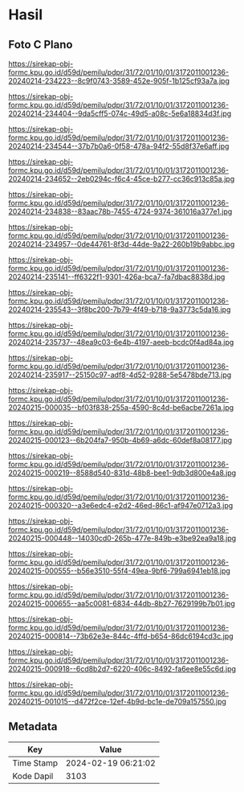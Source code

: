 # Hasil

## Foto C Plano

https://sirekap-obj-formc.kpu.go.id/d59d/pemilu/pdpr/31/72/01/10/01/3172011001236-20240214-234223--8c9f0743-3589-452e-905f-1b125cf93a7a.jpg

https://sirekap-obj-formc.kpu.go.id/d59d/pemilu/pdpr/31/72/01/10/01/3172011001236-20240214-234404--9da5cff5-074c-49d5-a08c-5e6a18834d3f.jpg

https://sirekap-obj-formc.kpu.go.id/d59d/pemilu/pdpr/31/72/01/10/01/3172011001236-20240214-234544--37b7b0a6-0f58-478a-94f2-55d8f37e6aff.jpg

https://sirekap-obj-formc.kpu.go.id/d59d/pemilu/pdpr/31/72/01/10/01/3172011001236-20240214-234652--2eb0294c-f6c4-45ce-b277-cc36c913c85a.jpg

https://sirekap-obj-formc.kpu.go.id/d59d/pemilu/pdpr/31/72/01/10/01/3172011001236-20240214-234838--83aac78b-7455-4724-9374-361016a377e1.jpg

https://sirekap-obj-formc.kpu.go.id/d59d/pemilu/pdpr/31/72/01/10/01/3172011001236-20240214-234957--0de44761-8f3d-44de-9a22-260b19b9abbc.jpg

https://sirekap-obj-formc.kpu.go.id/d59d/pemilu/pdpr/31/72/01/10/01/3172011001236-20240214-235141--ff6322f1-9301-426a-bca7-fa7dbac8838d.jpg

https://sirekap-obj-formc.kpu.go.id/d59d/pemilu/pdpr/31/72/01/10/01/3172011001236-20240214-235543--3f8bc200-7b79-4f49-b718-9a3773c5da16.jpg

https://sirekap-obj-formc.kpu.go.id/d59d/pemilu/pdpr/31/72/01/10/01/3172011001236-20240214-235737--48ea9c03-6e4b-4197-aeeb-bcdc0f4ad84a.jpg

https://sirekap-obj-formc.kpu.go.id/d59d/pemilu/pdpr/31/72/01/10/01/3172011001236-20240214-235917--25150c97-adf8-4d52-9288-5e5478bde713.jpg

https://sirekap-obj-formc.kpu.go.id/d59d/pemilu/pdpr/31/72/01/10/01/3172011001236-20240215-000035--bf03f838-255a-4590-8c4d-be6acbe7261a.jpg

https://sirekap-obj-formc.kpu.go.id/d59d/pemilu/pdpr/31/72/01/10/01/3172011001236-20240215-000123--6b204fa7-950b-4b69-a6dc-60def8a08177.jpg

https://sirekap-obj-formc.kpu.go.id/d59d/pemilu/pdpr/31/72/01/10/01/3172011001236-20240215-000219--8588d540-831d-48b8-bee1-9db3d800e4a8.jpg

https://sirekap-obj-formc.kpu.go.id/d59d/pemilu/pdpr/31/72/01/10/01/3172011001236-20240215-000320--a3e6edc4-e2d2-46ed-86c1-af947e0712a3.jpg

https://sirekap-obj-formc.kpu.go.id/d59d/pemilu/pdpr/31/72/01/10/01/3172011001236-20240215-000448--14030cd0-265b-477e-849b-e3be92ea9a18.jpg

https://sirekap-obj-formc.kpu.go.id/d59d/pemilu/pdpr/31/72/01/10/01/3172011001236-20240215-000555--b56e3510-55f4-49ea-9bf6-799a6941eb18.jpg

https://sirekap-obj-formc.kpu.go.id/d59d/pemilu/pdpr/31/72/01/10/01/3172011001236-20240215-000655--aa5c0081-6834-44db-8b27-7629199b7b01.jpg

https://sirekap-obj-formc.kpu.go.id/d59d/pemilu/pdpr/31/72/01/10/01/3172011001236-20240215-000814--73b62e3e-844c-4ffd-b654-86dc6194cd3c.jpg

https://sirekap-obj-formc.kpu.go.id/d59d/pemilu/pdpr/31/72/01/10/01/3172011001236-20240215-000918--6cd8b2d7-6220-406c-8492-fa6ee8e55c6d.jpg

https://sirekap-obj-formc.kpu.go.id/d59d/pemilu/pdpr/31/72/01/10/01/3172011001236-20240215-001015--d472f2ce-12ef-4b9d-bc1e-de709a157550.jpg


## Metadata

| Key        | Value               |
| ---------- | ------------------- |
| Time Stamp | 2024-02-19 06:21:02 |
| Kode Dapil | 3103                |



